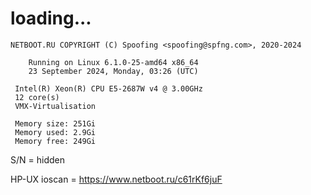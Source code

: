 # loading...
```
NETBOOT.RU COPYRIGHT (C) Spoofing <spoofing@spfng.com>, 2020-2024

	Running on Linux 6.1.0-25-amd64 x86_64
	23 September 2024, Monday, 03:26 (UTC)

 Intel(R) Xeon(R) CPU E5-2687W v4 @ 3.00GHz
 12 core(s)
 VMX-Virtualisation

 Memory size: 251Gi
 Memory used: 2.9Gi
 Memory free: 249Gi
```
S/N = hidden

HP-UX ioscan = https://www.netboot.ru/c61rKf6juF
